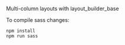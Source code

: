 Multi-column layouts with layout_builder_base

To compile sass changes:

```
npm install
npm run sass
```
